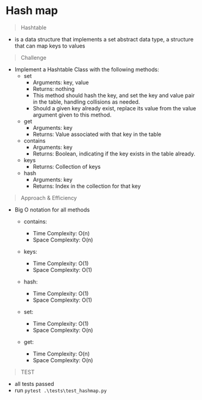 # Hash map 

> Hashtable
- is a data structure that implements a set abstract data type, a structure that can map keys to values



> Challenge
- Implement a Hashtable Class with the following methods:
  - set
    - Arguments: key, value
    - Returns: nothing
    - This method should hash the key, and set the key and value pair in the table, handling collisions as needed.
    - Should a given key already exist, replace its value from the value argument given to this method.
  - get
    - Arguments: key
    - Returns: Value associated with that key in the table
  - contains
    - Arguments: key
    - Returns: Boolean, indicating if the key exists in the table already.
  - keys
    - Returns: Collection of keys
  - hash
    - Arguments: key
    - Returns: Index in the collection for that key


> Approach & Efficiency
- Big O notation for all methods

  - contains:
    - Time Complexity: O(n)
    - Space Complexity: O(n) 

  - keys:
    - Time Complexity: O(1)
    - Space Complexity: O(1)

  - hash:
    - Time Complexity: O(1)
    - Space Complexity: O(1)

  - set:
    - Time Complexity: O(1)
    - Space Complexity: O(n)  

  - get:
    - Time Complexity: O(n)
    - Space Complexity: O(n)  



> TEST 
- all tests passed 
- run `pytest .\tests\test_hashmap.py`